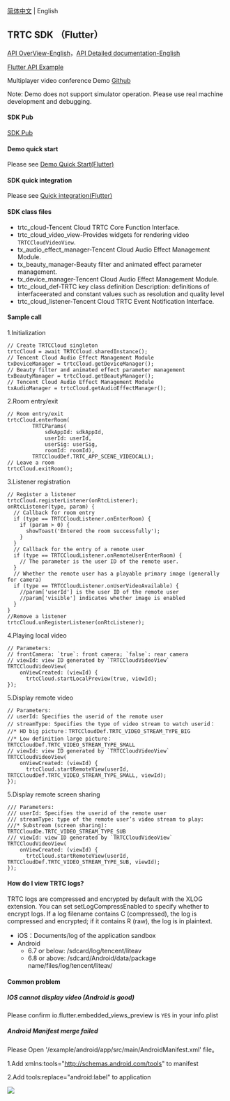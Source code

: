 [简体中文](./README-zh_CN.md) | English

## TRTC SDK （Flutter）

[API OverView-English](https://intl.cloud.tencent.com/document/product/647/39169)，[API Detailed documentation-English](https://pub.dev/documentation/tencent_trtc_cloud_international/latest/)

[Flutter API Example](https://github.com/LiteAVSDK/TRTC_Flutter/tree/master/TRTC-API-Example)

Multiplayer video conference Demo [Github](https://github.com/LiteAVSDK/TRTC_Flutter/tree/master/TRTC-Simple-Demo)

Note: Demo does not support simulator operation. Please use real machine development and debugging.

#### SDK Pub
[SDK Pub](https://pub.dev/packages/tencent_trtc_cloud)

#### Demo quick start

Please see [Demo Quick Start(Flutter)](https://intl.cloud.tencent.com/document/product/647/39243)

#### SDK quick integration

Please see [Quick integration(Flutter)](https://intl.cloud.tencent.com/document/product/647/35098)

#### SDK class files

* trtc_cloud-Tencent Cloud TRTC Core Function Interface.
* trtc_cloud_video_view-Provides widgets for rendering video `TRTCCloudVideoView`.
* tx_audio_effect_manager-Tencent Cloud Audio Effect Management Module.
* tx_beauty_manager-Beauty filter and animated effect parameter management.
* tx_device_manager-Tencent Cloud Audio Effect Management Module.
* trtc_cloud_def-TRTC key class definition Description: definitions of interfaceerated and constant values such as resolution and quality level
* trtc_cloud_listener-Tencent Cloud TRTC Event Notification Interface.

#### Sample call

1.Initialization
```
// Create TRTCCloud singleton
trtcCloud = await TRTCCloud.sharedInstance();
// Tencent Cloud Audio Effect Management Module
txDeviceManager = trtcCloud.getDeviceManager();
// Beauty filter and animated effect parameter management
txBeautyManager = trtcCloud.getBeautyManager();
// Tencent Cloud Audio Effect Management Module
txAudioManager = trtcCloud.getAudioEffectManager();
```

2.Room entry/exit
```
// Room entry/exit
trtcCloud.enterRoom(
        TRTCParams(
            sdkAppId: sdkAppId,
            userId: userId,
            userSig: userSig,
            roomId: roomId),
        TRTCCloudDef.TRTC_APP_SCENE_VIDEOCALL);
// Leave a room
trtcCloud.exitRoom();
```

3.Listener registration
```
// Register a listener
trtcCloud.registerListener(onRtcListener);
onRtcListener(type, param) {
  // Callback for room entry
  if (type == TRTCCloudListener.onEnterRoom) {
    if (param > 0) {
      showToast('Entered the room successfully');
    }
  }
  // Callback for the entry of a remote user
  if (type == TRTCCloudListener.onRemoteUserEnterRoom) {
    // The parameter is the user ID of the remote user.
  }
  // Whether the remote user has a playable primary image (generally for camera)
  if (type == TRTCCloudListener.onUserVideoAvailable) {
    //param['userId'] is the user ID of the remote user
    //param['visible'] indicates whether image is enabled
  }
}
//Remove a listener
trtcCloud.unRegisterListener(onRtcListener);
```

4.Playing local video
```
// Parameters:
// frontCamera: `true`: front camera; `false`: rear camera
// viewId: view ID generated by `TRTCCloudVideoView`
TRTCCloudVideoView(
    onViewCreated: (viewId) {
      trtcCloud.startLocalPreview(true, viewId);
});
```

5.Display remote video

```
// Parameters:
// userId: Specifies the userid of the remote user
// streamType: Specifies the type of video stream to watch userid：
//* HD big picture：TRTCCloudDef.TRTC_VIDEO_STREAM_TYPE_BIG
//* Low definition large picture：TRTCCloudDef.TRTC_VIDEO_STREAM_TYPE_SMALL
// viewId: view ID generated by `TRTCCloudVideoView`
TRTCCloudVideoView(
    onViewCreated: (viewId) {
      trtcCloud.startRemoteView(userId, TRTCCloudDef.TRTC_VIDEO_STREAM_TYPE_SMALL, viewId);
});
```

5.Display remote screen sharing

```
/// Parameters:
/// userId: Specifies the userid of the remote user
/// streamType: type of the remote user’s video stream to play:
///* Substream (screen sharing): TRTCCloudDe.TRTC_VIDEO_STREAM_TYPE_SUB
/// viewId: view ID generated by `TRTCCloudVideoView`
TRTCCloudVideoView(
    onViewCreated: (viewId) {
      trtcCloud.startRemoteView(userId, TRTCCloudDef.TRTC_VIDEO_STREAM_TYPE_SUB, viewId);
});
```

#### How do I view TRTC logs?
TRTC logs are compressed and encrypted by default with the XLOG extension. You can set setLogCompressEnabled to specify whether to encrypt logs. If a log filename contains C (compressed), the log is compressed and encrypted; if it contains R (raw), the log is in plaintext.
* iOS：Documents/log of the application sandbox
* Android
  * 6.7 or below: /sdcard/log/tencent/liteav
  * 6.8 or above: /sdcard/Android/data/package name/files/log/tencent/liteav/

#### Common problem

##### IOS cannot display video (Android is good)

Please confirm io.flutter.embedded_views_preview is `YES` in your info.plist

##### Android Manifest merge failed

Please Open '/example/android/app/src/main/AndroidManifest.xml' file。

1.Add xmlns:tools="http://schemas.android.com/tools" to manifest

2.Add tools:replace="android:label" to application

![](https://main.qcloudimg.com/raw/7a37917112831488423c1744f370c883.png)

